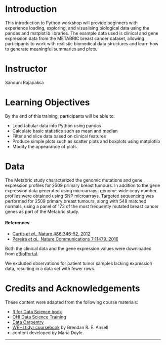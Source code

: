 
# Introduction

This introduction to Python workshop will provide beginners with experience loading, exploring, and visualising biological data using the pandas and matplotlib libraries. The example data used is clinical and gene expression data from the METABRIC breast cancer dataset, allowing participants to work with realistic biomedical data structures and learn how to generate meaningful summaries and plots.

# Instructor

Sanduni Rajapaksa

# Learning Objectives


By the end of this training, participants will be able to:

- Load tabular data into Python using pandas 
- Calculate basic statistics such as mean and median
- Filter and slice data based on clinical features
- Produce simple plots such as scatter plots and boxplots using matplotlib
- Modify the appearance of plots 

# Data

The Metabric study characterized the genomic mutations and gene expression profiles for 2509 primary breast tumours. In addition to the gene expression data generated using microarrays, genome-wide copy number profiles were obtained using SNP microarrays. Targeted sequencing was performed for 2509 primary breast tumours, along with 548 matched normals, using a panel of 173 of the most frequently mutated breast cancer genes as part of the Metabric study.

#### References: 

- [Curtis *et al.*, Nature 486:346-52, 2012](https://pubmed.ncbi.nlm.nih.gov/22522925)
- [Pereira *et al.*, Nature Communications 7:11479, 2016](https://www.ncbi.nlm.nih.gov/pubmed/27161491)

Both the clinical data and the gene expression values were downloaded from
[cBioPortal](https://www.cbioportal.org/study/summary?id=brca_metabric).

We excluded observations for patient tumor samples lacking expression data, resulting in a data set with fewer rows.

# Credits and Acknowledgements

These content were adapted from the following course materials:

 - [R for Data Science book](https://r4ds.had.co.nz/index.html)
 - [OHI Data Science Training](http://ohi-science.org/data-science-training/index.html)
 - [Data Carpentry](https://datacarpentry.org)
 - [WEHI tidyr coursebook](https://bookdown.org/ansellbr/WEHI_tidyR_course_book/) by Brendan R. E. Ansell
 - content developed by Maria Doyle.

------------------------------------------------------------------------
